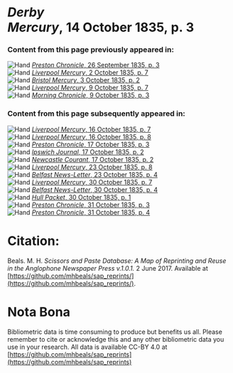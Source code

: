 # *Derby Mercury*, 14 October 1835, p. 3  
  
### Content from this page previously appeared in:  
![Hand](http://scissorsandpaste.net/wp-content/uploads/2017/06/smallhandpointer.png) [*Preston Chronicle*, 26 September 1835, p. 3](https://mhbeals.github.io/sap_html/Preston-Chronicle/Preston-Chronicle-26-September-1835-p-3)  
![Hand](http://scissorsandpaste.net/wp-content/uploads/2017/06/smallhandpointer.png) [*Liverpool Mercury*, 2 October 1835, p. 7](https://mhbeals.github.io/sap_html/Liverpool-Mercury/Liverpool-Mercury-2-October-1835-p-7)  
![Hand](http://scissorsandpaste.net/wp-content/uploads/2017/06/smallhandpointer.png) [*Bristol Mercury*, 3 October 1835, p. 2](https://mhbeals.github.io/sap_html/Bristol-Mercury/Bristol-Mercury-3-October-1835-p-2)  
![Hand](http://scissorsandpaste.net/wp-content/uploads/2017/06/smallhandpointer.png) [*Liverpool Mercury*, 9 October 1835, p. 7](https://mhbeals.github.io/sap_html/Liverpool-Mercury/Liverpool-Mercury-9-October-1835-p-7)  
![Hand](http://scissorsandpaste.net/wp-content/uploads/2017/06/smallhandpointer.png) [*Morning Chronicle*, 9 October 1835, p. 3](https://mhbeals.github.io/sap_html/Morning-Chronicle/Morning-Chronicle-9-October-1835-p-3)  
  
### Content from this page subsequently appeared in:  
![Hand](http://scissorsandpaste.net/wp-content/uploads/2017/06/smallhandpointer.png) [*Liverpool Mercury*, 16 October 1835, p. 7](https://mhbeals.github.io/sap_html/Liverpool-Mercury/Liverpool-Mercury-16-October-1835-p-7)  
![Hand](http://scissorsandpaste.net/wp-content/uploads/2017/06/smallhandpointer.png) [*Liverpool Mercury*, 16 October 1835, p. 8](https://mhbeals.github.io/sap_html/Liverpool-Mercury/Liverpool-Mercury-16-October-1835-p-8)  
![Hand](http://scissorsandpaste.net/wp-content/uploads/2017/06/smallhandpointer.png) [*Preston Chronicle*, 17 October 1835, p. 3](https://mhbeals.github.io/sap_html/Preston-Chronicle/Preston-Chronicle-17-October-1835-p-3)  
![Hand](http://scissorsandpaste.net/wp-content/uploads/2017/06/smallhandpointer.png) [*Ipswich Journal*, 17 October 1835, p. 2](https://mhbeals.github.io/sap_html/Ipswich-Journal/Ipswich-Journal-17-October-1835-p-2)  
![Hand](http://scissorsandpaste.net/wp-content/uploads/2017/06/smallhandpointer.png) [*Newcastle Courant*, 17 October 1835, p. 2](https://mhbeals.github.io/sap_html/Newcastle-Courant/Newcastle-Courant-17-October-1835-p-2)  
![Hand](http://scissorsandpaste.net/wp-content/uploads/2017/06/smallhandpointer.png) [*Liverpool Mercury*, 23 October 1835, p. 8](https://mhbeals.github.io/sap_html/Liverpool-Mercury/Liverpool-Mercury-23-October-1835-p-8)  
![Hand](http://scissorsandpaste.net/wp-content/uploads/2017/06/smallhandpointer.png) [*Belfast News-Letter*, 23 October 1835, p. 4](https://mhbeals.github.io/sap_html/Belfast-News-Letter/Belfast-News-Letter-23-October-1835-p-4)  
![Hand](http://scissorsandpaste.net/wp-content/uploads/2017/06/smallhandpointer.png) [*Liverpool Mercury*, 30 October 1835, p. 7](https://mhbeals.github.io/sap_html/Liverpool-Mercury/Liverpool-Mercury-30-October-1835-p-7)  
![Hand](http://scissorsandpaste.net/wp-content/uploads/2017/06/smallhandpointer.png) [*Belfast News-Letter*, 30 October 1835, p. 4](https://mhbeals.github.io/sap_html/Belfast-News-Letter/Belfast-News-Letter-30-October-1835-p-4)  
![Hand](http://scissorsandpaste.net/wp-content/uploads/2017/06/smallhandpointer.png) [*Hull Packet*, 30 October 1835, p. 1](https://mhbeals.github.io/sap_html/Hull-Packet/Hull-Packet-30-October-1835-p-1)  
![Hand](http://scissorsandpaste.net/wp-content/uploads/2017/06/smallhandpointer.png) [*Preston Chronicle*, 31 October 1835, p. 3](https://mhbeals.github.io/sap_html/Preston-Chronicle/Preston-Chronicle-31-October-1835-p-3)  
![Hand](http://scissorsandpaste.net/wp-content/uploads/2017/06/smallhandpointer.png) [*Preston Chronicle*, 31 October 1835, p. 4](https://mhbeals.github.io/sap_html/Preston-Chronicle/Preston-Chronicle-31-October-1835-p-4)  


# Citation: 

Beals. M. H. *Scissors and Paste Database: A Map of Reprinting and Reuse in the Anglophone Newspaper Press v.1.0.1.* 2 June 2017. Available at [https://github.com/mhbeals/sap_reprints/](https://github.com/mhbeals/sap_reprints/). 

# Nota Bona

Bibliometric data is time consuming to produce but benefits us all. Please remember to cite or acknowledge this and any other bibliometric data you use in your research. All data is available CC-BY 4.0 at [https://github.com/mhbeals/sap_reprints](https://github.com/mhbeals/sap_reprints)